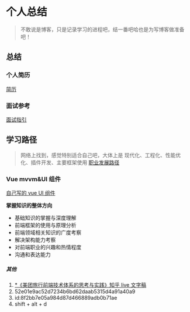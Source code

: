 # 个人总结

> 不敢说是博客，只是记录学习的进程吧，结一番吧哈也是为写博客做准备吧！

## 总结

### 个人简历

[简历](https://github.com/iSAM2016/iSAM2016.github.io/issues/1)

### 面试参考

[面试指引](https://github.com/iSAM2016/iSAM2016.github.io/blob/master/interview.md)

## 学习路径

> 网络上找到，感觉特别适合自己吧，大体上是 现代化、工程化、性能优化、插件开发、主要框架使用
> [职业发展路径](https://github.com/f2e-journey/f2e-journey/blob/master/career-planning.md)

### Vue mvvm&UI 组件

[自己写的 vue UI 组件](https://github.com/iSAM2016/UI)

**掌握知识的整体方向**

-   基础知识的掌握与深度理解
-   前端框架的使用与原理分析
-   前端领域相关知识的广度考察
-   解决架构能力考察
-   对前端职业的兴趣和热情程度
-   沟通和表达能力

##### 其他

1. [\*《美团旅行前端技术体系的思考与实践》知乎 live 文字稿](https://zhuanlan.zhihu.com/p/29373613?utm_source=wechat_session&utm_medium=social)
2. 52e01e9ac52d7234b6bd62daab5315d4a91a40a9
3. id:8f2bb7e05a984d87d466889adb0b71ae
4. shift + alt + d
